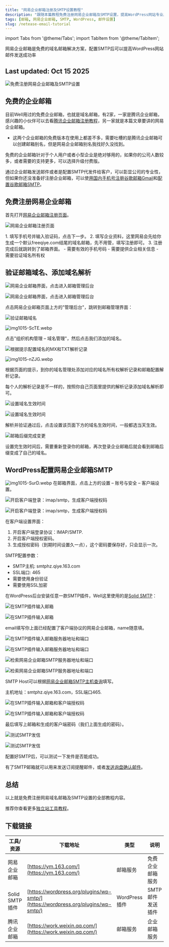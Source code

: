 ```yaml
---
title: "网易企业邮箱注册及SMTP设置教程"
description: "跟随本篇教程免费注册网易企业邮箱及SMTP设置，提高WordPress网站专业度和发件成功率，操作简单，小白也能学会！"
tags: [邮箱, 网易企业邮箱, SMTP, WordPress, 邮件设置]
slug: /netease-email-tutorial
---
```


import Tabs from '@theme/Tabs';
import TabItem from '@theme/TabItem';

  <p>网易企业邮箱是免费的域名邮箱解决方案，配置SMTP后可以提高WordPress网站邮件发送成功率</p>

## Last updated: Oct 15 2025

![免费注册网易企业邮箱及SMTP设置](https://website-custom.com/wp-content/uploads/2024/12/email-2.webp)

## 免费的企业邮箱

目前Well用过的免费企业邮箱，也就是域名邮箱，有2家，一家是腾讯企业邮箱，感兴趣的小伙伴可以去看[腾讯企业邮箱注册教程](https://website-custom.com/work-weixin-email/)，另一家就是本篇文章要讲的网易企业邮箱。

-   这两个企业邮箱的免费版本在使用上都差不多，需要吐槽的是腾讯企业邮箱可以创建邮箱别名，但是网易企业邮箱别名我找好久没找到。

免费的企业邮箱针对于个人用户或者小型企业是绝对够用的，如果你的公司人数较多，或者需要的支持更多，可以选择升级付费版。

通过企业邮箱发送邮件或者是配置SMTP代发件给客户，可以彰显公司的专业性，但如果你还没准备好注册企业邮箱，可以使[用国内手机号注册谷歌邮箱Gmail](https://website-custom.com/register-gmail/)和[配置谷歌邮箱SMTP](https://website-custom.com/gmail-smtp-settings/)。

## 免费注册网易企业邮箱

首先打开[网易企业邮箱注册页面](https://ym.163.com/)。

![网易企业邮箱注册页面](https://website-custom.com/wp-content/uploads/2024/12/1-14.webp)

<Tabs>
<TabItem value="register" label="注册步骤">
1. 填写手机号并输入验证码，点击下一步。
2. 填写企业资料，这里网易会先给你生成一个默认freeqiye.com结尾的域名邮箱，先不用管，填写注册即可。
3. 注册完成后就跳转到了邮箱界面。
</TabItem>
<TabItem value="requirements" label="注册要求">
- 需要有效的手机号码
- 需要提供企业相关信息
- 需要验证域名所有权
</TabItem>
</Tabs>

## 验证邮箱域名、添加域名解析

![网易企业邮箱界面，点击进入邮箱管理后台](https://list.ucards.store/d/img/img1015-CGdq.webp)

![网易企业邮箱界面，点击进入邮箱管理后台](https://website-custom.com/wp-content/uploads/2024/12/4-13.webp)

点击网易企业邮箱页面上方的"管理后台"，跳转到邮箱管理界面：

![验证邮箱域名](https://website-custom.com/wp-content/uploads/2024/12/5-12.webp)

![img1015-ScTE.webp](https://list.ucards.store/d/img/img1015-ScTE.webp)

点击"组织机构管理 – 域名管理"，然后点击我们添加的域名。

![根据提示配置域名的MX和TXT解析记录](https://website-custom.com/wp-content/uploads/2024/12/6-10.webp)

![img1015-nZJG.webp](https://list.ucards.store/d/img/img1015-nZJG.webp)

根据页面的提示，到你的域名管理处添加对应的域名所有权解析记录和邮箱配置解析记录。

每个人的解析记录是不一样的，按照你自己页面里提供的解析记录添加域名解析即可。

![设置域名生效时间](data:image.svg+xml,%3Csvg%20xmlns='http://www.w3.org/2000/svg'%20width='464'%20height='380'%20viewBox='0%200%20464%20380'%3E%3C/svg%3E "- Well建站 | 唯二建站")

![设置域名生效时间](https://website-custom.com/wp-content/uploads/2024/12/7-8.webp)

解析并验证通过后，点击设置该页面下方的域名生效时间，一般都选当天生效。


![邮箱后缀完成变更](https://website-custom.com/wp-content/uploads/2024/12/8-5.webp)

设置完生效时间后，需要重新登录你的邮箱，再次登录企业邮箱后就会看到邮箱后缀变成了自己的域名。

## WordPress配置网易企业邮箱SMTP

![img1015-SurD.webp](https://list.ucards.store/d/img/img1015-SurD.webp)
在邮箱界面，点击上方的设置 – 账号与安全 – 客户端设置。

![开启客户端登录：imap/smtp，生成客户端授权码](data:image.svg+xml,%3Csvg%20xmlns='http://www.w3.org/2000/svg'%20width='966'%20height='743'%20viewBox='0%200%20966%20743'%3E%3C/svg%3E "- Well建站 | 唯二建站")

![开启客户端登录：imap/smtp，生成客户端授权码](https://website-custom.com/wp-content/uploads/2024/12/10-1.webp)

<Tabs>
<TabItem value="setup" label="客户端设置">
在客户端设置界面：

1.  开启客户端登录协议：IMAP/SMTP.
2. 开启客户端授权密码。
3.  生成授权密码（到期时间设置久一点），这个密码要保存好，只会显示一次。
</TabItem>
<TabItem value="smtp" label="SMTP配置">
SMTP配置参数：

- SMTP主机: smtphz.qiye.163.com
- SSL端口: 465
- 需要使用身份验证
- 需要使用SSL加密
</TabItem>
</Tabs>

在WordPress后台安装任意一款SMTP插件，Well这里使用的是[Solid SMTP](https://wordpress.org/plugins/wp-smtp/)：

![在SMTP插件输入邮箱](data:image.svg+xml,%3Csvg%20xmlns='http://www.w3.org/2000/svg'%20width='716'%20height='238'%20viewBox='0%200%20716%20238'%3E%3C/svg%3E "- Well建站 | 唯二建站")

![在SMTP插件输入邮箱](https://website-custom.com/wp-content/uploads/2024/12/12-1.webp)

email填写你上面已经配置了客户端协议的网易企业邮箱，name随意填。

![在SMTP插件输入邮箱服务器地址和端口](data:image.svg+xml,%3Csvg%20xmlns='http://www.w3.org/2000/svg'%20width='609'%20height='391'%20viewBox='0%200%20609%20391'%3E%3C/svg%3E "- Well建站 | 唯二建站")

![在SMTP插件输入邮箱服务器地址和端口](https://website-custom.com/wp-content/uploads/2024/12/13-1.webp)

![检索网易企业邮箱SMTP服务器地址和端口](data:image.svg+xml,%3Csvg%20xmlns='http://www.w3.org/2000/svg'%20width='533'%20height='312'%20viewBox='0%200%20533%20312'%3E%3C/svg%3E "- Well建站 | 唯二建站")

![检索网易企业邮箱SMTP服务器地址和端口](https://website-custom.com/wp-content/uploads/2024/12/11-1.webp)

SMTP Host可以根据[网易企业邮箱SMTP主机查询](https://qiye.163.com/help/client-profile.html)填写。

主机地址：smtphz.qiye.163.com，SSL端口465.

![在SMTP插件输入邮箱和客户端授权码](data:image.svg+xml,%3Csvg%20xmlns='http://www.w3.org/2000/svg'%20width='523'%20height='341'%20viewBox='0%200%20523%20341'%3E%3C/svg%3E "- Well建站 | 唯二建站")

![在SMTP插件输入邮箱和客户端授权码](https://website-custom.com/wp-content/uploads/2024/12/14-1.webp)

最后填写上邮箱和生成的客户端密码（我们上面生成的密码）。

![测试SMTP发信](data:image.svg+xml,%3Csvg%20xmlns='http://www.w3.org/2000/svg'%20width='623'%20height='460'%20viewBox='0%200%20623%20460'%3E%3C/svg%3E "- Well建站 | 唯二建站")

![测试SMTP发信](https://website-custom.com/wp-content/uploads/2024/12/15-1.webp)

配置好SMTP后，可以测试一下发件是否能成功。

有了SMTP邮箱就可以用来发送订阅提醒邮件，或者[发送询盘确认邮件](https://website-custom.com/elementor-form-email/)。

## 总结

以上就是免费注册网易域名邮箱及SMTP设置的全部教程内容。

推荐你查看更多[独立站工具教程](https://website-custom.com/tools-plugins-tutorial/)。

## 下载链接

| 工具/资源 | 下载地址 | 类型 | 说明 |
|---------|----------|------|------|
| 网易企业邮箱 | [https://ym.163.com/](https://ym.163.com/) | 邮箱服务 | 免费企业邮箱服务 |
| Solid SMTP插件 | [https://wordpress.org/plugins/wp-smtp/](https://wordpress.org/plugins/wp-smtp/) | WordPress插件 | SMTP邮件发送插件 |
| 腾讯企业邮箱 | [https://work.weixin.qq.com/](https://work.weixin.qq.com/) | 邮箱服务 | 企业邮箱服务 |
